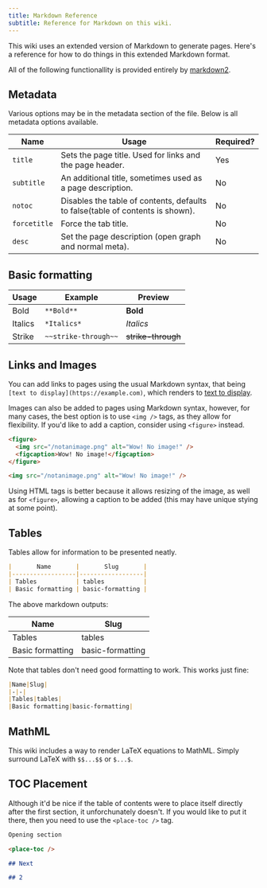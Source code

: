 ```yaml
---
title: Markdown Reference
subtitle: Reference for Markdown on this wiki.
---
```


This wiki uses an extended version of Markdown to generate pages. Here's a reference for how to do things in this extended Markdown format.

All of the following functionallity is provided entirely by [markdown2](https://github.com/trentm/python-markdown2).

<place-toc />

## Metadata

Various options may be in the metadata section of the file. Below is all metadata options available.

|    Name       |                                     Usage                                      | Required? |
|---------------|--------------------------------------------------------------------------------|-----------|
| `title`       | Sets the page title. Used for links and the page header.                       | Yes       |
| `subtitle`    | An additional title, sometimes used as a page description.                     | No        |
| `notoc`       | Disables the table of contents, defaults to false(table of contents is shown). | No        |
| `forcetitle`  | Force the tab title.                                                           | No        |
| `desc`        | Set the page description (open graph and normal meta).                         | No        |

## Basic formatting

| Usage | Example | Preview |
|-------|---------|---------|
| Bold  | `**Bold**` | **Bold** |
| Italics | `*Italics*` | *Italics* |
| Strike | `~~strike-through~~` | ~~strike-through~~ |

## Links and Images

You can add links to pages using the usual Markdown syntax, that being `[text to display](https://example.com)`, which renders to [text to display](https://example.com).

Images can also be added to pages using Markdown syntax, however, for many cases, the best option is to use `<img />` tags, as they allow for flexibility. If you'd like to add a caption, consider using `<figure>` instead.

```html
<figure>
  <img src="/notanimage.png" alt="Wow! No image!" />
  <figcaption>Wow! No image!</figcaption>
</figure>

<img src="/notanimage.png" alt="Wow! No image!" />
```

Using HTML tags is better because it allows resizing of the image, as well as for `<figure>`, allowing a caption to be added (this may have unique stying at some point).

## Tables

Tables allow for information to be presented neatly.

```md
|       Name       |       Slug       |
|------------------|------------------|
| Tables           | tables           |
| Basic formatting | basic-formatting |
```

The above markdown outputs:

|       Name       |       Slug       |
|------------------|------------------|
| Tables           | tables           |
| Basic formatting | basic-formatting |

Note that tables don't need good formatting to work. This works just fine:

```md
|Name|Slug|
|-|-|
|Tables|tables|
|Basic formatting|basic-formatting|
```

## MathML

This wiki includes a way to render LaTeX equations to MathML. Simply surround LaTeX with `$$...$$` or `$...$`.

<!-- Nothing provided right now, if somebody does know how to use LaTeX to, I'd appriciate a PR! -->

## TOC Placement

Although it'd be nice if the table of contents were to place itself directly after the first section, it unforchunately doesn't. If you would like to put it there, then you need to use the `<place-toc />` tag.

```md
Opening section

<place-toc />

## Next

## 2
```
